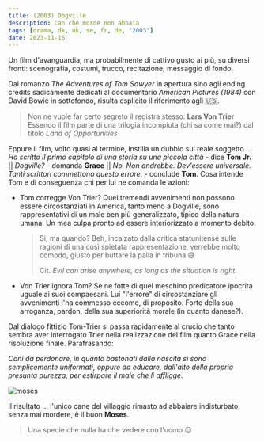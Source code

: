 ```yaml
---
title: (2003) Dogville
description: Can che morde non abbaia
tags: [drama, dk, uk, se, fr, de, "2003"]
date: 2023-11-16
---
```


Un film d'avanguardia, ma probabilmente di cattivo gusto ai
più, su diversi fronti: scenografia, costumi,
trucco, recitazione, messaggio di fondo.

Dal romanzo _The Adventures of Tom Sawyer_ in apertura sino
agli ending credits sadicamente dedicati al documentario
_American Pictures (1984)_ con David Bowie in sottofondo,
risulta esplicito il riferimento agli 🇺🇸.

> Non ne vuole far certo segreto il registra stesso: **Lars Von Trier** \
> Essendo il film parte di una trilogia incompiuta (chi sa
> come mai?) dal titolo _Land of Opportunities_

Eppure il film, volto quasi al termine, instilla un dubbio
sul reale soggetto ... _Ho scritto il primo capitolo di una
storia su una piccola città_ - dice **Tom Jr.** || _Dogville?_ - domanda
**Grace** || _No. Non andrebbe. Dev'essere universale.
Tanti scrittori commettono questo errore._ - conclude **Tom**.
Cosa intende Tom e di conseguenza chi per
lui ne comanda le azioni:

- Tom corregge Von Trier? Quei tremendi avvenimenti non
  possono essere circostanziati in America, tanto meno a
  Dogville, sono rappresentativi di un male ben più
  generalizzato, tipico della natura umana. Un mea culpa
  pronto ad essere interiorizzato a momento debito.

  > Si, ma quando? Beh, incalzato dalla critica
  > statunitense sulle ragioni di una così spietata
  > rappresentazione, verrebbe molto comodo, giusto per
  > buttare la palla in tribuna 😅
  >
  > Cit. _Evil can arise anywhere, as long as the situation is right._

- Von Trier ignora Tom? Se ne fotte di quel meschino
  predicatore ipocrita uguale ai suoi compaesani. Lui
  "l'errore" di circostanziare gli avvenimenti l'ha commesso
  eccome, di proposito. Forte della sua arroganza, pardon,
  della sua superiorità morale (in quanto danese?).

Dal dialogo fittizio Tom-Trier si passa rapidamente al
crucio che tanto sembra aver interrogato Trier nella
realizzazione del film quanto Grace nella risoluzione
finale. Parafrasando:

_Cani da perdonare, in quanto bastonati dalla
nascita si sono semplicemente uniformati, oppure da educare,
dall'alto della propria presunta purezza, per estirpare il
male che li affligge._

![moses](/moses.jpg)

Il risultato ... l'unico cane del villaggio rimasto ad
abbaiare indisturbato, senza mai mordere, è il buon **Moses**.

> Una specie che nulla ha che vedere con l'uomo 😔
